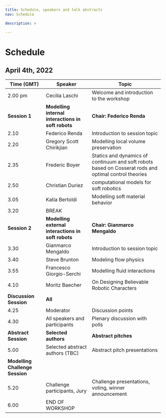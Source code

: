 ```yaml
---
title: Schedule, speakers and talk abstracts
nav: Schedule

description: >

---
```


# Schedule
## April 4th, 2022

Time (GMT) | Speaker | Topic
------- | ----------------------------------- | ----------------------------------------------- 
2.00 pm | Cecilia Laschi                      | Welcome and introduction to the workshop
**Session 1** | **Modelling internal interactions in soft robots** | **Chair: Federico Renda**
2.10    | Federico Renda                      | Introduction to session topic
2.20    | Gregory Scott Chirikjian            | Modelling local volume preservation
2.35    | Frederic Boyer                      | Statics and dynamics of continuum and soft robots based on Cosserat rods and optimal control theories
2.50    | Christian Duriez                    | computational models for soft robotics
3.05    | Katia Bertoldi                      | Modelling soft material behavior
3.20    | BREAK
**Session 2** | **Modelling external interactions in soft robots** | **Chair: Gianmarco Mengaldo**
3.30    | Gianmarco Mengaldo                  | Introduction to session topic
3.40    | Steve Brunton                       | Modeling flow physics
3.55    | Francesco Giorgio-Serchi            | Modelling fluid interactions
4.10    | Moritz Baecher                      | On Designing Believable Robotic Characters
**Discussion Session** | **All** | 
4.25    | Moderator                           | Discussion points 
4.30    | All speakers and participants       | Plenary discussion with polls
**Abstract Session** | **Selected authors**   | **Abstract pitches**
5.00    | Selected abstract authors (TBC)     | Abstract pitch presentations
**Modelling Challenge Session** | | 
5.20    | Challenge participants, Jury        | Challenge presentations, voting, winner announcement | 
6.00    | END OF WORKSHOP | 
